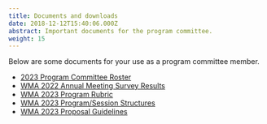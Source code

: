```yaml
---
title: Documents and downloads
date: 2018-12-12T15:40:06.000Z
abstract: Important documents for the program committee.
weight: 15
---
```

Below are some documents for your use as a program committee member.

* [2﻿023 Program Committee Roster](static/files/wma-2023-pc-roster.xlsx)
* ﻿[WMA 2022 Annual Meeting Survey Result﻿s](static/files/wma-2022-pc-survey-results.pdf)
* [WMA 2023 Program Rubric](static/files/wma-2023-program-rubric.docx)
* [W﻿MA 2023 Program/Session Structures](static/files/wma-2023-program-session-structures.docx)
* [W﻿MA 2023 Proposal Guidelines](static/files/wma-2023-proposal-guidelines.docx)